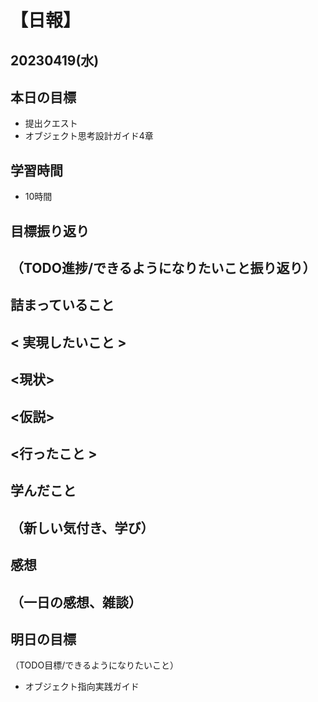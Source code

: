 # 【日報】
## 20230419(水)
## 本日の目標
- 提出クエスト
- オブジェクト思考設計ガイド4章

## 学習時間
- 10時間

## 目標振り返り
（TODO進捗/できるようになりたいこと振り返り）
- 

## 詰まっていること
< 実現したいこと >
- 

<現状>
- 

<仮説>
- 

<行ったこと >
- 

## 学んだこと
（新しい気付き、学び）
- 

## 感想
（一日の感想、雑談）
- 

## 明日の目標
（TODO目標/できるようになりたいこと）
- オブジェクト指向実践ガイド
